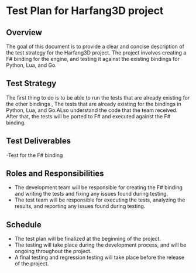 # Test Plan for Harfang3D project

## Overview

The goal of this document is to provide a clear and concise description of the test strategy for the Harfang3D project. The project involves creating a F# binding for the engine, and testing it against the existing bindings for Python, Lua, and Go.

## Test Strategy

The first thing to do is to be able to run the tests that are already existing for the other bindings , The tests  that are already existing for the bindings in Python, Lua, and Go.ALso understand the code that the team received. After that, the tests will be ported to F# and executed against the F# binding.

## Test Deliverables

-Test for the F# binding

## Roles and Responsibilities

- The development team will be responsible for creating the F# binding and writing the tests and fixing any issues found during testing.
- The test team will be responsible for executing the tests, analyzing the results, and reporting any issues found during testing.

## Schedule

- The test plan will be finalized at the beginning of the project.
- The testing will take place during the development process, and will be ongoing throughout the project.
- A final testing and regression testing will take place before the release of the project.
